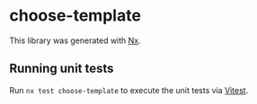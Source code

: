 # choose-template

This library was generated with [Nx](https://nx.dev).

## Running unit tests

Run `nx test choose-template` to execute the unit tests via [Vitest](https://vitest.dev/).

